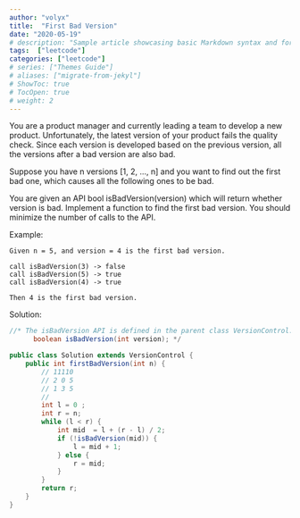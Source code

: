 ```yaml
---
author: "volyx"
title:  "First Bad Version"
date: "2020-05-19"
# description: "Sample article showcasing basic Markdown syntax and formatting for HTML elements."
tags:  ["leetcode"]
categories: ["leetcode"]
# series: ["Themes Guide"]
# aliases: ["migrate-from-jekyl"]
# ShowToc: true
# TocOpen: true
# weight: 2
---
```


You are a product manager and currently leading a team to develop a new product. Unfortunately, the latest version of your product fails the quality check. Since each version is developed based on the previous version, all the versions after a bad version are also bad.

Suppose you have n versions [1, 2, ..., n] and you want to find out the first bad one, which causes all the following ones to be bad.

You are given an API bool isBadVersion(version) which will return whether version is bad. Implement a function to find the first bad version. You should minimize the number of calls to the API.

Example:
```
Given n = 5, and version = 4 is the first bad version.

call isBadVersion(3) -> false
call isBadVersion(5) -> true
call isBadVersion(4) -> true

Then 4 is the first bad version. 
```

 
Solution: 

```java
//* The isBadVersion API is defined in the parent class VersionControl.
      boolean isBadVersion(int version); */

public class Solution extends VersionControl {
    public int firstBadVersion(int n) {
        // 11110 
        // 2 0 5
        // 1 3 5 
        // 
        int l = 0 ;
        int r = n;
        while (l < r) {
            int mid  = l + (r - l) / 2;
            if (!isBadVersion(mid)) {
                l = mid + 1;
            } else {
                r = mid;
            }
        }
        return r;
    }
}
